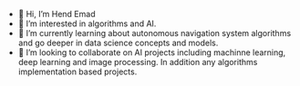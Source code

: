 - 👋 Hi, I’m Hend Emad
- 👀 I’m interested in algorithms and AI.
- 🌱 I’m currently learning about autonomous navigation system algorithms and go deeper in data science concepts and models. 
- 💞️ I’m looking to collaborate on AI projects including machinne learning, deep learning and image processing. In addition any algorithms implementation based projects.

<!--- 📫 How to reach me:

     Email: hendemadsaber@gmail.com
     LinkedIn: https://www.linkedin.com/in/hend-emad
--->
<!---
HendEmad/HendEmad is a ✨ special ✨ repository because its `README.md` (this file) appears on your GitHub profile.
You can click the Preview link to take a look at your changes.
--->
